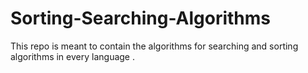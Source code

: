# Sorting-Searching-Algorithms
This repo is meant to contain the algorithms for searching and sorting algorithms in every language .
